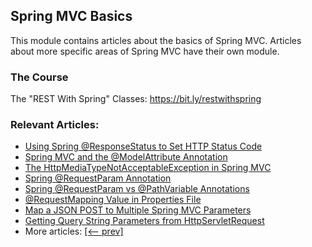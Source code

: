 ## Spring MVC Basics

This module contains articles about the basics of Spring MVC. Articles about more specific areas of Spring MVC have
their own module. 

### The Course
The "REST With Spring" Classes: https://bit.ly/restwithspring

### Relevant Articles:
- [Using Spring @ResponseStatus to Set HTTP Status Code](https://www.baeldung.com/spring-response-status)
- [Spring MVC and the @ModelAttribute Annotation](https://www.baeldung.com/spring-mvc-and-the-modelattribute-annotation)
- [The HttpMediaTypeNotAcceptableException in Spring MVC](https://www.baeldung.com/spring-httpmediatypenotacceptable)
- [Spring @RequestParam Annotation](https://www.baeldung.com/spring-request-param)
- [Spring @RequestParam vs @PathVariable Annotations](https://www.baeldung.com/spring-requestparam-vs-pathvariable)
- [@RequestMapping Value in Properties File](https://www.baeldung.com/spring-requestmapping-properties-file)
- [Map a JSON POST to Multiple Spring MVC Parameters](https://www.baeldung.com/spring-mvc-json-param-mapping)
- [Getting Query String Parameters from HttpServletRequest](https://www.baeldung.com/java-httpservletrequest-get-query-parameters)
- More articles: [[<-- prev]](../spring-mvc-basics-4)
